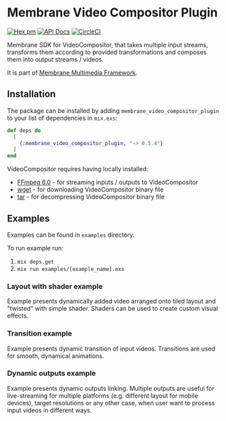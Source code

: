 # Membrane Video Compositor Plugin

[![Hex.pm](https://img.shields.io/hexpm/v/membrane_video_compositor_plugin.svg)](https://hex.pm/packages/membrane_video_compositor_plugin)
[![API Docs](https://img.shields.io/badge/api-docs-yellow.svg?style=flat)](https://hexdocs.pm/membrane_video_compositor_plugin)
[![CircleCI](https://dl.circleci.com/status-badge/img/gh/membraneframework/membrane_video_compositor_plugin/tree/master.svg?style=svg)](https://dl.circleci.com/status-badge/redirect/gh/membraneframework/membrane_video_compositor_plugin/tree/master)

Membrane SDK for VideoCompositor, that takes multiple input streams, transforms them according to provided transformations and composes them into output streams / videos.

It is part of [Membrane Multimedia Framework](https://membrane.stream).

## Installation

The package can be installed by adding `membrane_video_compositor_plugin` to your list of dependencies in `mix.exs`:

```elixir
def deps do
  [
    {:membrane_video_compositor_plugin, "~> 0.5.4"}
  ]
end
```

VideoCompositor requires having locally installed:

- [FFmpeg 6.0](https://ffmpeg.org/download.html) - for streaming inputs / outputs to VideoCompositor
- [wget](https://www.gnu.org/software/wget/) - for downloading VideoCompositor binary file
- [tar](https://www.gnu.org/software/tar/) - for decompressing VideoCompositor binary file

## Examples

Examples can be found in `examples` directory.

To run example run:

1. `mix deps.get`
2. `mix run examples/[example_name].exs`

### Layout with shader example

Example presents dynamically added video arranged onto tiled layout and "twisted" with simple shader. Shaders can be used to create custom visual effects.

### Transition example

Example presents dynamic transition of input videos. Transitions are used for smooth, dynamical animations.

### Dynamic outputs example

Example presents dynamic outputs linking.
Multiple outputs are useful for live-streaming for multiple platforms (e.g. different layout for mobile devices), target resolutions
or any other case, when user want to process input videos in different ways.
